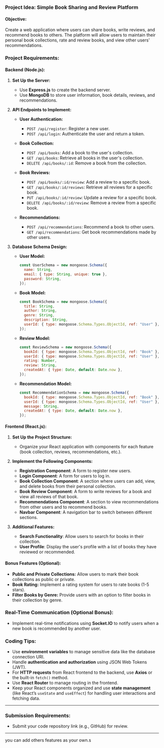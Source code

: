 ### **Project Idea: Simple Book Sharing and Review Platform**

#### **Objective:**

Create a web application where users can share books, write reviews, and recommend books to others. The platform will allow users to maintain their personal book collections, rate and review books, and view other users' recommendations.

### **Project Requirements:**

#### **Backend (Node.js):**

1. **Set Up the Server:**

   - Use **Express.js** to create the backend server.
   - Use **MongoDB** to store user information, book details, reviews, and recommendations.

2. **API Endpoints to Implement:**

   - **User Authentication:**

     - `POST /api/register`: Register a new user.
     - `POST /api/login`: Authenticate the user and return a token.

   - **Book Collection:**

     - `POST /api/books`: Add a book to the user's collection.
     - `GET /api/books`: Retrieve all books in the user's collection.
     - `DELETE /api/books/:id`: Remove a book from the collection.

   - **Book Reviews:**

     - `POST /api/books/:id/review`: Add a review to a specific book.
     - `GET /api/books/:id/reviews`: Retrieve all reviews for a specific book.
     - `PUT /api/books/:id/review`: Update a review for a specific book.
     - `DELETE /api/books/:id/review`: Remove a review from a specific book.

   - **Recommendations:**
     - `POST /api/recommendations`: Recommend a book to other users.
     - `GET /api/recommendations`: Get book recommendations made by other users.

3. **Database Schema Design:**

   - **User Model:**

     ```javascript
     const UserSchema = new mongoose.Schema({
       name: String,
       email: { type: String, unique: true },
       password: String,
     });
     ```

   - **Book Model:**

     ```javascript
     const BookSchema = new mongoose.Schema({
       title: String,
       author: String,
       genre: String,
       description: String,
       userId: { type: mongoose.Schema.Types.ObjectId, ref: "User" },
     });
     ```

   - **Review Model:**

     ```javascript
     const ReviewSchema = new mongoose.Schema({
       bookId: { type: mongoose.Schema.Types.ObjectId, ref: "Book" },
       userId: { type: mongoose.Schema.Types.ObjectId, ref: "User" },
       rating: Number,
       review: String,
       createdAt: { type: Date, default: Date.now },
     });
     ```

   - **Recommendation Model:**
     ```javascript
     const RecommendationSchema = new mongoose.Schema({
       bookId: { type: mongoose.Schema.Types.ObjectId, ref: "Book" },
       userId: { type: mongoose.Schema.Types.ObjectId, ref: "User" },
       message: String,
       createdAt: { type: Date, default: Date.now },
     });
     ```

#### **Frontend (React.js):**

1. **Set Up the Project Structure:**

   - Organize your React application with components for each feature (book collection, reviews, recommendations, etc.).

2. **Implement the Following Components:**

   - **Registration Component**: A form to register new users.
   - **Login Component**: A form for users to log in.
   - **Book Collection Component**: A section where users can add, view, and delete books from their personal collection.
   - **Book Review Component**: A form to write reviews for a book and view all reviews of that book.
   - **Recommendations Component**: A section to view recommendations from other users and to recommend books.
   - **Navbar Component**: A navigation bar to switch between different sections.

3. **Additional Features:**
   - **Search Functionality**: Allow users to search for books in their collection.
   - **User Profile**: Display the user's profile with a list of books they have reviewed or recommended.

#### **Bonus Features (Optional):**

- **Public and Private Collections:** Allow users to mark their book collections as public or private.
- **Book Rating:** Implement a rating system for users to rate books (1-5 stars).
- **Filter Books by Genre:** Provide users with an option to filter books in their collection by genre.

### **Real-Time Communication (Optional Bonus):**

- Implement real-time notifications using **Socket.IO** to notify users when a new book is recommended by another user.

### **Coding Tips:**

- Use **environment variables** to manage sensitive data like the database connection URI.
- Handle **authentication and authorization** using JSON Web Tokens (JWT).
- For **HTTP requests** from React frontend to the backend, use **Axios** or the built-in `fetch()` method.
- Use **React Router** to manage routing in the frontend.
- Keep your React components organized and use **state management** (like React’s `useState` and `useEffect`) for handling user interactions and fetching data.

---

### **Submission Requirements:**

- Submit your code repository link (e.g., GitHub) for review.

---

you can add others features as your own.s
